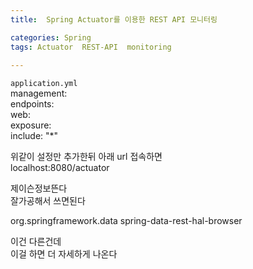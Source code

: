```yaml
---
title:  Spring Actuator를 이용한 REST API 모니터링

categories: Spring 
tags: Actuator  REST-API  monitoring
 
---
```


  
`application.yml`  
management:  
  endpoints:  
    web:  
      exposure:  
        include: "*"  
  
위같이 설정만 추가한뒤 아래 url 접속하면  
localhost:8080/actuator  
  
제이슨정보뜬다  
잘가공해서 쓰면된다  
  
  
  
  
  
<dependency>  
    <groupId>org.springframework.data</groupId>  
    <artifactId>spring-data-rest-hal-browser</artifactId>  
</dependency>  
  
이건 다른건데  
이걸 하면 더 자세하게 나온다  
